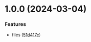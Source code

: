 # 1.0.0 (2024-03-04)


### Features

* files ([51d417c](https://github.com/svandreeva/git-extended/commit/51d417c2e84215e8e7592210e0120e3c98770a0c))



